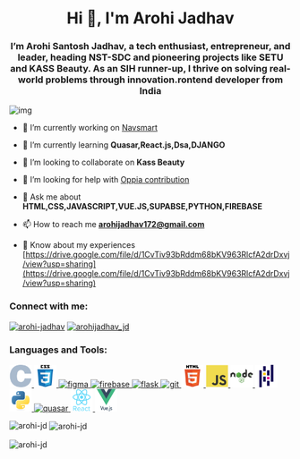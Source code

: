 <h1 align="center">Hi 👋, I'm Arohi Jadhav</h1>
<h3 align="center">I’m Arohi Santosh Jadhav, a tech enthusiast, entrepreneur, and leader, heading NST-SDC and pioneering projects like SETU and KASS Beauty. As an SIH runner-up, I thrive on solving real-world problems through innovation.rontend developer from India</h3>

![img](https://www.google.com/url?sa=i&url=https%3A%2F%2Fwww.freepik.com%2Ffree-vector%2Fcute-astronaut-working-laptop-cartoon-vector-icon-illustration-science-technology-icon-isolated_25528616.htm&psig=AOvVaw02bKbraRCWwvG29L8oAQ6e&ust=1743540076202000&source=images&cd=vfe&opi=89978449&ved=0CBEQjRxqFwoTCMj94JOXtYwDFQAAAAAdAAAAABAE)

- 🔭 I’m currently working on [Navsmart](https://nav-smart-projects.vercel.app/)

- 🌱 I’m currently learning **Quasar,React.js,Dsa,DJANGO**

- 👯 I’m looking to collaborate on **Kass Beauty**

- 🤝 I’m looking for help with [Oppia contribution](https://github.com/oppia/oppia/wiki/Google-Summer-of-Code-2025#21-show-ai-powered-translation-suggestions-to-translation-submitters)

- 💬 Ask me about **HTML,CSS,JAVASCRIPT,VUE.JS,SUPABSE,PYTHON,FIREBASE**

- 📫 How to reach me **arohijadhav172@gmail.com**

- 📄 Know about my experiences [https://drive.google.com/file/d/1CvTiv93bRddm68bKV963RlcfA2drDxvj/view?usp=sharing](https://drive.google.com/file/d/1CvTiv93bRddm68bKV963RlcfA2drDxvj/view?usp=sharing)

<h3 align="left">Connect with me:</h3>
<p align="left">
<a href="https://linkedin.com/in/arohi-jadhav" target="blank"><img align="center" src="https://raw.githubusercontent.com/rahuldkjain/github-profile-readme-generator/master/src/images/icons/Social/linked-in-alt.svg" alt="arohi-jadhav" height="30" width="40" /></a>
<a href="https://instagram.com/arohijadhav_jd" target="blank"><img align="center" src="https://raw.githubusercontent.com/rahuldkjain/github-profile-readme-generator/master/src/images/icons/Social/instagram.svg" alt="arohijadhav_jd" height="30" width="40" /></a>
</p>

<h3 align="left">Languages and Tools:</h3>
<p align="left"> <a href="https://www.cprogramming.com/" target="_blank" rel="noreferrer"> <img src="https://raw.githubusercontent.com/devicons/devicon/master/icons/c/c-original.svg" alt="c" width="40" height="40"/> </a> <a href="https://www.w3schools.com/css/" target="_blank" rel="noreferrer"> <img src="https://raw.githubusercontent.com/devicons/devicon/master/icons/css3/css3-original-wordmark.svg" alt="css3" width="40" height="40"/> </a> <a href="https://www.figma.com/" target="_blank" rel="noreferrer"> <img src="https://www.vectorlogo.zone/logos/figma/figma-icon.svg" alt="figma" width="40" height="40"/> </a> <a href="https://firebase.google.com/" target="_blank" rel="noreferrer"> <img src="https://www.vectorlogo.zone/logos/firebase/firebase-icon.svg" alt="firebase" width="40" height="40"/> </a> <a href="https://flask.palletsprojects.com/" target="_blank" rel="noreferrer"> <img src="https://www.vectorlogo.zone/logos/pocoo_flask/pocoo_flask-icon.svg" alt="flask" width="40" height="40"/> </a> <a href="https://git-scm.com/" target="_blank" rel="noreferrer"> <img src="https://www.vectorlogo.zone/logos/git-scm/git-scm-icon.svg" alt="git" width="40" height="40"/> </a> <a href="https://www.w3.org/html/" target="_blank" rel="noreferrer"> <img src="https://raw.githubusercontent.com/devicons/devicon/master/icons/html5/html5-original-wordmark.svg" alt="html5" width="40" height="40"/> </a> <a href="https://developer.mozilla.org/en-US/docs/Web/JavaScript" target="_blank" rel="noreferrer"> <img src="https://raw.githubusercontent.com/devicons/devicon/master/icons/javascript/javascript-original.svg" alt="javascript" width="40" height="40"/> </a> <a href="https://nodejs.org" target="_blank" rel="noreferrer"> <img src="https://raw.githubusercontent.com/devicons/devicon/master/icons/nodejs/nodejs-original-wordmark.svg" alt="nodejs" width="40" height="40"/> </a> <a href="https://pandas.pydata.org/" target="_blank" rel="noreferrer"> <img src="https://raw.githubusercontent.com/devicons/devicon/2ae2a900d2f041da66e950e4d48052658d850630/icons/pandas/pandas-original.svg" alt="pandas" width="40" height="40"/> </a> <a href="https://www.python.org" target="_blank" rel="noreferrer"> <img src="https://raw.githubusercontent.com/devicons/devicon/master/icons/python/python-original.svg" alt="python" width="40" height="40"/> </a> <a href="https://quasar.dev/" target="_blank" rel="noreferrer"> <img src="https://cdn.quasar.dev/logo/svg/quasar-logo.svg" alt="quasar" width="40" height="40"/> </a> <a href="https://reactjs.org/" target="_blank" rel="noreferrer"> <img src="https://raw.githubusercontent.com/devicons/devicon/master/icons/react/react-original-wordmark.svg" alt="react" width="40" height="40"/> </a> <a href="https://vuejs.org/" target="_blank" rel="noreferrer"> <img src="https://raw.githubusercontent.com/devicons/devicon/master/icons/vuejs/vuejs-original-wordmark.svg" alt="vuejs" width="40" height="40"/> </a> </p>

<p><img align="left" src="https://github-readme-stats.vercel.app/api/top-langs?username=arohi-jd&show_icons=true&locale=en&layout=compact" alt="arohi-jd" /></p>

<p>&nbsp;<img align="center" src="https://github-readme-stats.vercel.app/api?username=arohi-jd&show_icons=true&locale=en" alt="arohi-jd" /></p>

<p><img align="center" src="https://github-readme-streak-stats.herokuapp.com/?user=arohi-jd&" alt="arohi-jd" /></p>
